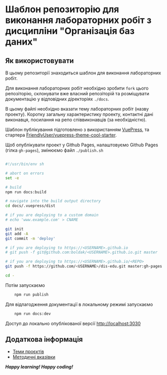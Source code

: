 
# Шаблон репозиторію для виконання лабораторних робіт з дисципліни "Організація баз даних"

## Як використовувати

В цьому репозиторії знаходиться шаблон для виконання лабораторних робіт.

Для виконання лабораторних робіт необхідно зробити ```fork``` цього репозіторію, склонувати вже власний репозіторій та розміщувати документацію у відповідних діректоріях ```./docs```.

В цьому файлі необхідно вказати тему лабораторних робіт (назву проекту). Коротку загальну характеристику
проекту, контактні дані виконавця, посилання на репо співвиконавців (за необхідністю).


Шаблон публікування підготовлено з використанням [VuePress](https://vuepress.vuejs.org/), та стартера 
[FriendlyUser/vuepress-theme-cool-starter](https://github.com/FriendlyUser/vuepress-theme-cool-starter).

Щоб опублікувати проект у Github Pages, налаштовуємо Github Pages (гілка ```gh-pages```), змінюємо файл ```./publish.sh```

```sh

#!/usr/bin/env sh

# abort on errors
set -e

# build
npm run docs:build

# navigate into the build output directory
cd docs/.vuepress/dist

# if you are deploying to a custom domain
# echo 'www.example.com' > CNAME

git init
git add -A
git commit -m 'deploy'

# if you are deploying to https://<USERNAME>.github.io
# git push -f git@github.com:boldak/<USERNAME>.github.io.git master

# if you are deploying to https://<USERNAME>.github.io/<REPO>
git push -f https://github.com/<USERNAME>/dis-edu.git master:gh-pages

cd -

```

Потім запускаємо

```bash
    npm run publish
```

Для відлагодження документації в локальному режимі запускаємо

```bash
    npm run docs:dev
```

Доступ до локально опублікованої версії [http://localhost:3030](http://localhost:3030)


## Додаткова інформація

- [Теми проєктів](./guidelines/themes.md)
- [Методичні вказівки](./guidelines/guidelines.md)

***Happy learning! Happy coding!*** 
